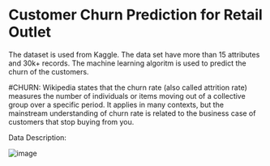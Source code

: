 # Customer Churn Prediction for Retail Outlet
The dataset is used from Kaggle. The data set have more than 15 attributes and 30k+ records. The machine learning algoritm is used to predict the churn of the customers.

#CHURN:
Wikipedia states that the churn rate (also called attrition rate) measures the number of individuals or items moving out of a collective group over a specific period. It applies in many contexts, but the mainstream understanding of churn rate is related to the business case of customers that stop buying from you.

Data Description:



![image](https://user-images.githubusercontent.com/51374209/136683566-ed95dece-1b4a-4bc0-bed0-bf517b9146df.png)
